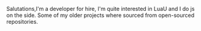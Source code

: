 Salutations,I'm a developer for hire, I'm quite interested in LuaU and I do js on the side. Some of my older projects where sourced from open-sourced repositories. 
